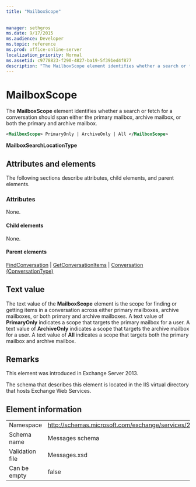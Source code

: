 ```yaml
---
title: "MailboxScope"
 
 
manager: sethgros
ms.date: 9/17/2015
ms.audience: Developer
ms.topic: reference
ms.prod: office-online-server
localization_priority: Normal
ms.assetid: c9778823-f290-4827-ba19-5f391ed4f877
description: "The MailboxScope element identifies whether a search or fetch for a conversation should span either the primary mailbox, archive mailbox, or both the primary and archive mailbox."
---
```


# MailboxScope

The **MailboxScope** element identifies whether a search or fetch for a conversation should span either the primary mailbox, archive mailbox, or both the primary and archive mailbox. 
  
```XML
<MailboxScope> PrimaryOnly | ArchiveOnly | All </MailboxScope>
```

 **MailboxSearchLocationType**
## Attributes and elements

The following sections describe attributes, child elements, and parent elements.
  
### Attributes

None.
  
#### Child elements

None.
  
#### Parent elements

[FindConversation](findconversation.md) | [GetConversationItems](getconversationitems.md) | [Conversation (ConversationType)](conversation-conversationtype.md)
  
## Text value

The text value of the **MailboxScope** element is the scope for finding or getting items in a conversation across either primary mailboxes, archive mailboxes, or both primary and archive mailboxes. A text value of **PrimaryOnly** indicates a scope that targets the primary mailbox for a user. A text value of **ArchiveOnly** indicates a scope that targets the archive mailbox for a user. A text value of **All** indicates a scope that targets both the primary mailbox and archive mailbox. 
  
## Remarks

This element was introduced in Exchange Server 2013.
  
The schema that describes this element is located in the IIS virtual directory that hosts Exchange Web Services.
  
## Element information

|||
|:-----|:-----|
|Namespace  <br/> |http://schemas.microsoft.com/exchange/services/2006/messages  <br/> |
|Schema name  <br/> |Messages schema  <br/> |
|Validation file  <br/> |Messages.xsd  <br/> |
|Can be empty  <br/> |false  <br/> |
   

